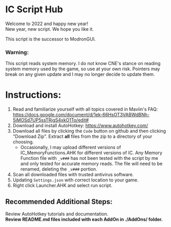 # IC Script Hub
Welcome to 2022 and happy new year!  
New year, new script. We hope you like it.   
  
This script is the successor to ModronGUI.  

### Warning:
This script reads system memory. I do not know CNE's stance on reading system memory used by the game, so use at your own risk. Pointers may break on any given update and I may no longer decide to update them.  


# Instructions:
1. Read and familiarize yourself with all topics covered in Maviin's FAQ: https://docs.google.com/document/d/1ek-66HsOT3VABWdBNh-5iMOSd7UP5ssTRjgS4xkO1To/edit#
2. Download and install AutoHotkey: https://www.autohotkey.com/
3. Download all files by clicking the `Code` button on github and then clicking "Download Zip". Extract **all** files from the zip to a directory of your choosing.
    * Occasionally, I may upload different versions of IC_MemoryFunctions.AHK for different versions of IC. Any Memory Function file with `_v###` has not been tested with the script by me and only tested for accurate memory reads. The file will need to be renamed, deleting the `_v###` portion.
4. Scan all downloaded files with trusted antivirus software.
5. Updating `Settings.json` with correct location to your game.
6. Right click Launcher.AHK and select run script.

## Recommended Additional Steps:
Review AutoHotkey tutorials and documentation.  
**Review README.md files included with each AddOn in ./AddOns/ folder.**